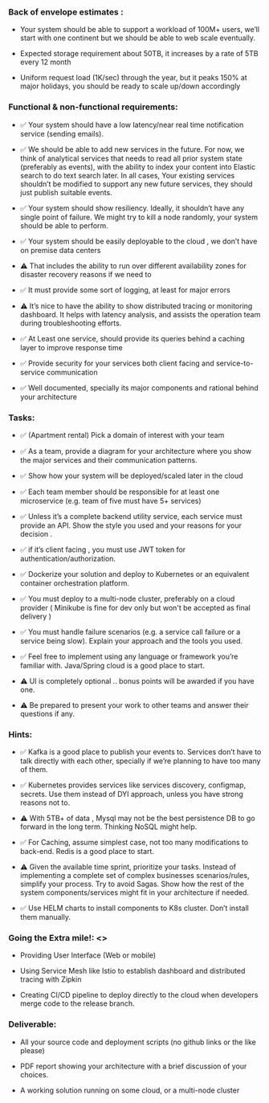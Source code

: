 ### Back of envelope estimates :

- Your system should be able to support a workload of 100M+ users, we’ll start with one continent but we should be able to web scale eventually.

- Expected storage requirement about 50TB, it increases by a rate of 5TB every 12 month

- Uniform request load (1K/sec) through the year, but it peaks 150% at major holidays, you should be ready to scale up/down accordingly


### Functional & non-functional requirements:

- ✅ Your system should have a low latency/near real time notification service (sending emails).

- ✅ We should be able to add new services in the future. For now, we think of analytical services that needs to read all prior system state (preferably as events), with the ability to index your content into Elastic search to do text search later. In all cases, Your existing services shouldn’t be modified to support any new future services, they should just publish suitable events.

- ✅ Your system should show resiliency. Ideally, it shouldn’t have any single point of failure. We might try to kill a node randomly, your system should be able to perform.

- ✅ Your system should be easily deployable to the cloud , we don’t have on premise data centers

- ⚠️ That includes the ability to run over different availability zones for disaster recovery reasons if we need to

- ✅ It must provide some sort of logging, at least for major errors

- ⚠️ It’s nice to have the ability to show distributed tracing or monitoring dashboard. It helps with latency analysis, and assists the operation team during troubleshooting efforts.

- ✅ At Least one service, should provide its queries behind a caching layer to improve response time

- ✅ Provide security for your services both client facing and service-to-service communication

- ✅ Well documented, specially its major components and rational behind your architecture


### Tasks:

- ✅ (Apartment rental) Pick a domain of interest with your team 

- ✅ As a team, provide a diagram for your architecture where you show the major services and their communication patterns.

- ✅ Show how your system will be deployed/scaled later in the cloud

- ✅ Each team member should be responsible for at least one microservice (e.g. team of five must have 5+ services)

- ✅ Unless it’s a complete backend utility service, each service must provide an API. Show the style you used and your reasons for your decision .

- ✅ if it’s client facing , you must use JWT token for authentication/authorization.

- ✅ Dockerize your solution and deploy to Kubernetes or an equivalent container orchestration platform.

- ✅ You must deploy to a multi-node cluster, preferably on a cloud provider ( Minikube is fine for dev only but won't be accepted as final delivery )

- ✅ You must handle failure scenarios (e.g. a service call failure or a service being slow). Explain your approach and the tools you used.

- ✅ Feel free to implement using any language or framework you’re familiar with. Java/Spring cloud is a good place to start.

- ⚠️ UI is completely optional .. bonus points will be awarded if you have one.

- ⚠️ Be prepared to present your work to other teams and answer their questions if any.


### Hints:

- ✅ Kafka is a good place to publish your events to. Services don’t have to talk directly with each other, specially if we’re planning to have too many of them.

- ✅ Kubernetes provides services like services discovery, configmap, secrets. Use them instead of DYI approach, unless you have strong reasons not to.

- ⚠️ With 5TB+ of data , Mysql may not be the best persistence DB to go forward in the long term. Thinking NoSQL might help.

- ✅ For Caching, assume simplest case, not too many modifications to back-end. Redis is a good place to start.

- ⚠️ Given the available time sprint, prioritize your tasks. Instead of implementing a complete set of complex businesses scenarios/rules, simplify your process. Try to avoid Sagas. Show how the rest of the system components/services might fit in your architecture if needed.

- ✅ Use HELM charts to install components to K8s cluster. Don’t install them manually.


### Going the Extra mile!: <<optional with bonus points>>

- Providing User Interface (Web or mobile)

- Using Service Mesh like Istio to establish dashboard and distributed tracing with Zipkin

- Creating CI/CD pipeline to deploy directly to the cloud when developers merge code to the release branch.


### Deliverable:

- All your source code and deployment scripts (no github links or the like please)

- PDF report showing your architecture with a brief discussion of your choices.

- A working solution running on some cloud, or a multi-node cluster